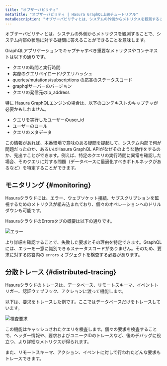 ```yaml
---
title: "オブザーバビリティ"
metaTitle: "オブザーバビリティ | Hasura GraphQL上級チュートリアル"
metaDescription: "オブザーバビリティとは、システムの外側からメトリクスを観測することで、システム内部の状態に対する疑問に答えることができることを意味します"
---
```


オブザーバビリティとは、システムの外側からメトリクスを観測することで、システム内部の状態に対する疑問に答えることができることを意味します。

GraphQLアプリケーションでキャプチャすべき重要なメトリクスやコンテキストは以下の通りです。

- クエリの時間と実行時間
- 実際のクエリペイロード/クエリハッシュ
- queries/mutations/subscriptions の応答のステータスコード
- graphqlサーバーのバージョン
- クエリの発信元のip_address

特に Hasura GraphQLエンジンの場合は、以下のコンテキストのキャプチャが必要かもしれません。

- クエリを実行したユーザーのuser_id
- ユーザーのロール
- クエリのメタデータ

この情報があれば、本番環境で意味のある疑問を提起して、システム内部で何が問題だったのか、あるいはHasura GraphQL APIがなぜそのような動作をするのか、見出すことができます。例えば、特定のクエリの実行時間に異常を確認した場合、そのクエリに対する問題（データベースに最適化すべきボトルネックがあるなど）を特定することができます。

## モニタリング {#monitoring}

Hasuraクラウドには、エラー、ウェブソケット接続、サブスクリプションを監視するためのメトリクスが組み込まれており、個々のオペレーションへのドリルダウンも可能です。

HasuraクラウドのErrorsタブの概要は以下の通りです。

![ エラー ](https://graphql-engine-cdn.hasura.io/learn-hasura/assets/graphql-hasura-advanced/error-monitoring.png)

より詳細を確認することで、失敗した要求とその理由を特定できます。GraphQLには、エラーを一意に識別できるステータスコードがありません。そのため、要求に対する応答内の `errors` オブジェクトを検査する必要があります。

## 分散トレース {#distributed-tracing}

Hasuraクラウドのトレースは、データベース、リモートスキーマ、イベントトリガー、認証ウェブフック、アクションに渡って機能します。

以下は、要求をトレースした例です。ここではデータベースだけをトレースしています。

![ 検査要求 ](https://graphql-engine-cdn.hasura.io/learn-hasura/assets/graphql-hasura-advanced/inspect-request.png)

この機能はキャッシュされたクエリを検査します。個々の要求を検査することで、ヘッダー情報や、要求およびユニークIDのトレースなど、後のデバッグに役立つ、より詳細なメトリクスが得られます。

また、リモートスキーマ、アクション、イベントに対して行われたどんな要求もトレースできます。
